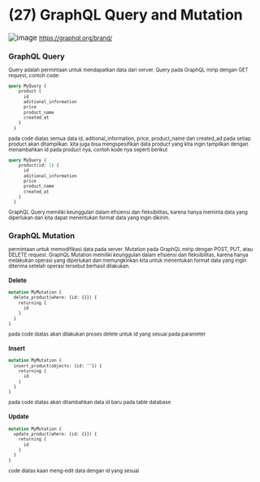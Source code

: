 # (27) GraphQL Query and Mutation #
![image](https://user-images.githubusercontent.com/93898408/232233598-8f14f97b-1569-4d4d-8619-34c56d82121d.png)
<small>https://graphql.org/brand/<small>
## GraphQL Query ##
Query adalah permintaan untuk mendapatkan data dari server. Query pada GraphQL mirip dengan GET request, contoh code:
```graphql
query MyQuery {
    product {
      id
      aditional_information
      price
      product_name
      created_at
    }
  }
```
pada code diatas semua data id, aditional_information, price, product_name dan created_ad pada setiap product akan ditampilkan. kita juga bisa mengspesifikan data product yang kita ingin tampilkan dengan menambahkan id pada product nya, contoh kode nya seperti berikut 
```graphql
query MyQuery {
    product(id: 1) {
      id
      aditional_information
      price
      product_name
      created_at
    }
  }
```
GraphQL Query memiliki keunggulan dalam efisiensi dan fleksibilitas, karena hanya meminta data yang diperlukan dan kita dapat menentukan format data yang ingin dikirim.


## GraphQL Mutation ##
permintaan untuk memodifikasi data pada server. Mutation pada GraphQL mirip dengan POST, PUT, atau DELETE request. GraphQL Mutation memiliki keunggulan dalam efisiensi dan fleksibilitas, karena hanya melakukan operasi yang diperlukan dan memungkinkan kita untuk menentukan format data yang ingin diterima setelah operasi tersebut berhasil dilakukan. 

### Delete ###
```graphql 
mutation MyMutation {
  delete_product(where: {id: {}}) {
    returning {
      id
    }
  }
}
```
pada code diatas akan dilakukan proses delete untuk id yang sesuai pada parameter

### Insert ###
```graphql
mutation MyMutation {
  insert_product(objects: {id: ""}) {
    returning {
      id
    }
  }
}
```
pada code diatas akan ditambahkan data id baru pada table database

### Update ###
```graphql
mutation MyMutation {
  update_product(where: {id: {}}) {
    returning {
      id
    }
  }
}
```
code diatas kaan meng-edit data dengan id yang sesuai


